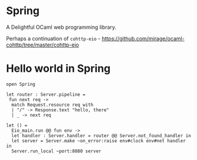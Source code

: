 # Spring 

A Delightful OCaml web programming library.


Perhaps a continuation of `cohttp-eio` - https://github.com/mirage/ocaml-cohttp/tree/master/cohttp-eio 

# Hello world in Spring

```
open Spring

let router : Server.pipeline =
 fun next req ->
  match Request.resource req with
  | "/" -> Response.text "hello, there"
  | _ -> next req

let () =
  Eio_main.run @@ fun env ->
  let handler : Server.handler = router @@ Server.not_found_handler in
  let server = Server.make ~on_error:raise env#clock env#net handler in
  Server.run_local ~port:8080 server
```
